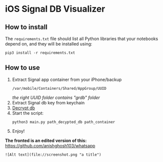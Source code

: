 # iOS Signal DB Visualizer


## How to install

The `requirements.txt` file should list all Python libraries that your notebooks depend on, and they will be installed using:

```
pip3 install -r requirements.txt
```

## How to use
1. Extract Signal app container from your iPhone/backup 
	```
	/var/mobile/Containers/Shared/AppGroup/UUID
	```
	*the right UUID folder contains "grdb" folder*
2. Extract Signal db key from keychain
3. [Decrypt db](https://github.com/Magpol/HowTo-decrypt-Signal.sqlite-for-IOS)
4. Start the script:
	```
	python3 main.py path_decypted_db path_container
	```
5. Enjoy!


**The fronted is an edited version of this:**
https://github.com/anishghosh103/whatsapp

```
![Alt text](file://screenshot.png "a title")
```


